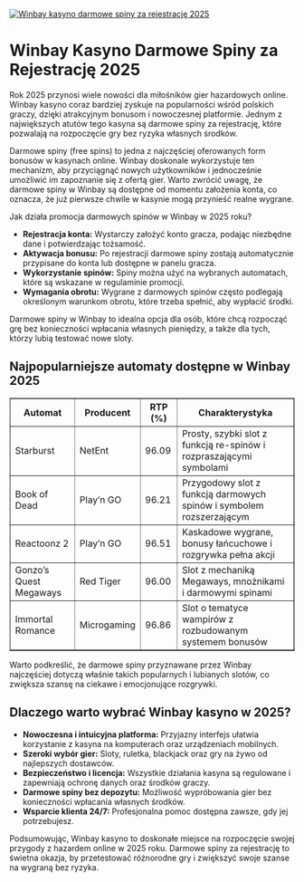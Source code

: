[![Winbay kasyno darmowe spiny za rejestrację 2025](https://123-caf.pages.dev/gitsignup.png)](https://vrmoo.ru/Bt82HjjY)

<h1>Winbay Kasyno Darmowe Spiny za Rejestrację 2025</h1> <p>Rok 2025 przynosi wiele nowości dla miłośników gier hazardowych online. Winbay kasyno coraz bardziej zyskuje na popularności wśród polskich graczy, dzięki atrakcyjnym bonusom i nowoczesnej platformie. Jednym z największych atutów tego kasyna są darmowe spiny za rejestrację, które pozwalają na rozpoczęcie gry bez ryzyka własnych środków.</p>  <p>Darmowe spiny (free spins) to jedna z najczęściej oferowanych form bonusów w kasynach online. Winbay doskonale wykorzystuje ten mechanizm, aby przyciągnąć nowych użytkowników i jednocześnie umożliwić im zapoznanie się z ofertą gier. Warto zwrócić uwagę, że darmowe spiny w Winbay są dostępne od momentu założenia konta, co oznacza, że już pierwsze chwile w kasynie mogą przynieść realne wygrane.</p>  <p>Jak działa promocja darmowych spinów w Winbay w 2025 roku?</p> <ul>   <li><strong>Rejestracja konta:</strong> Wystarczy założyć konto gracza, podając niezbędne dane i potwierdzając tożsamość.</li>   <li><strong>Aktywacja bonusu:</strong> Po rejestracji darmowe spiny zostają automatycznie przypisane do konta lub dostępne w panelu gracza.</li>   <li><strong>Wykorzystanie spinów:</strong> Spiny można użyć na wybranych automatach, które są wskazane w regulaminie promocji.</li>   <li><strong>Wymagania obrotu:</strong> Wygrane z darmowych spinów często podlegają określonym warunkom obrotu, które trzeba spełnić, aby wypłacić środki.</li> </ul>  <p>Darmowe spiny w Winbay to idealna opcja dla osób, które chcą rozpocząć grę bez konieczności wpłacania własnych pieniędzy, a także dla tych, którzy lubią testować nowe sloty.</p>  <h2>Najpopularniejsze automaty dostępne w Winbay 2025</h2> <table border="1" cellpadding="5" cellspacing="0">   <thead>     <tr>       <th>Automat</th>       <th>Producent</th>       <th>RTP (%)</th>       <th>Charakterystyka</th>     </tr>   </thead>   <tbody>     <tr>       <td>Starburst</td>       <td>NetEnt</td>       <td>96.09</td>       <td>Prosty, szybki slot z funkcją re-spinów i rozpraszającymi symbolami</td>     </tr>     <tr>       <td>Book of Dead</td>       <td>Play’n GO</td>       <td>96.21</td>       <td>Przygodowy slot z funkcją darmowych spinów i symbolem rozszerzającym</td>     </tr>     <tr>       <td>Reactoonz 2</td>       <td>Play’n GO</td>       <td>96.51</td>       <td>Kaskadowe wygrane, bonusy łańcuchowe i rozgrywka pełna akcji</td>     </tr>     <tr>       <td>Gonzo’s Quest Megaways</td>       <td>Red Tiger</td>       <td>96.00</td>       <td>Slot z mechaniką Megaways, mnożnikami i darmowymi spinami</td>     </tr>     <tr>       <td>Immortal Romance</td>       <td>Microgaming</td>       <td>96.86</td>       <td>Slot o tematyce wampirów z rozbudowanym systemem bonusów</td>     </tr>   </tbody> </table>  <p>Warto podkreślić, że darmowe spiny przyznawane przez Winbay najczęściej dotyczą właśnie takich popularnych i lubianych slotów, co zwiększa szansę na ciekawe i emocjonujące rozgrywki.</p>  <h2>Dlaczego warto wybrać Winbay kasyno w 2025?</h2> <ul>   <li><strong>Nowoczesna i intuicyjna platforma:</strong> Przyjazny interfejs ułatwia korzystanie z kasyna na komputerach oraz urządzeniach mobilnych.</li>   <li><strong>Szeroki wybór gier:</strong> Sloty, ruletka, blackjack oraz gry na żywo od najlepszych dostawców.</li>   <li><strong>Bezpieczeństwo i licencja:</strong> Wszystkie działania kasyna są regulowane i zapewniają ochronę danych oraz środków graczy.</li>   <li><strong>Darmowe spiny bez depozytu:</strong> Możliwość wypróbowania gier bez konieczności wpłacania własnych środków.</li>   <li><strong>Wsparcie klienta 24/7:</strong> Profesjonalna pomoc dostępna zawsze, gdy jej potrzebujesz.</li> </ul>  <p>Podsumowując, Winbay kasyno to doskonałe miejsce na rozpoczęcie swojej przygody z hazardem online w 2025 roku. Darmowe spiny za rejestrację to świetna okazja, by przetestować różnorodne gry i zwiększyć swoje szanse na wygraną bez ryzyka.</p>